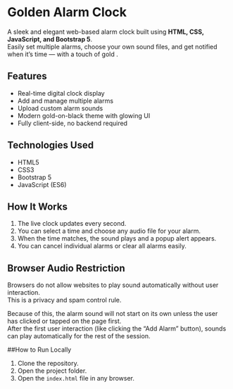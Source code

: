# Golden Alarm Clock

A sleek and elegant web-based alarm clock built using **HTML, CSS, JavaScript, and Bootstrap 5**.  
Easily set multiple alarms, choose your own sound files, and get notified when it’s time — with a touch of gold .


## Features
- Real-time digital clock display  
- Add and manage multiple alarms  
- Upload custom alarm sounds  
- Modern gold-on-black theme with glowing UI  
- Fully client-side, no backend required

## Technologies Used
- HTML5  
- CSS3  
- Bootstrap 5  
- JavaScript (ES6)

## How It Works
1. The live clock updates every second.  
2. You can select a time and choose any audio file for your alarm.  
3. When the time matches, the sound plays and a popup alert appears.  
4. You can cancel individual alarms or clear all alarms easily.

## Browser Audio Restriction
Browsers do not allow websites to play sound automatically without user interaction.  
This is a privacy and spam control rule. 

Because of this, the alarm sound will not start on its own unless the user has clicked or tapped on the page first.  
After the first user interaction (like clicking the “Add Alarm” button), sounds can play automatically for the rest of the session.  


##How to Run Locally
1. Clone the repository.  
2. Open the project folder.  
3. Open the `index.html` file in any browser.  





